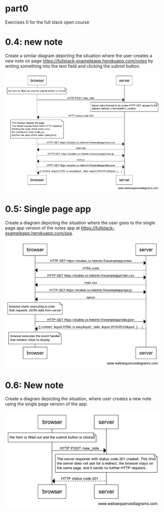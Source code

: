# part0
Exercises 0 for the full stack open course

# 0.4: new note
Create a similar diagram depicting the situation where the user creates a new note on page https://fullstack-exampleapp.herokuapp.com/notes by writing something into the text field and clicking the submit button.

![](/part0/ex04.png)

# 0.5: Single page app
Create a diagram depicting the situation where the user goes to the single page app version of the notes app at https://fullstack-exampleapp.herokuapp.com/spa.

![](/part0/ex05.png)


# 0.6: New note 
Create a diagram depicting the situation, where user creates a new note using the single page version of the app.

![](/part0/ex06.png)